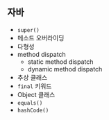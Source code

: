 ## 자바
* `super()`
* 메소드 오버라이딩
* 다형성
* method dispatch
  * static method dispatch
  * dynamic method dispatch
* 추상 클래스
* `final` 키워드
* Object 클래스
* `equals()`
* `hashCode()`
